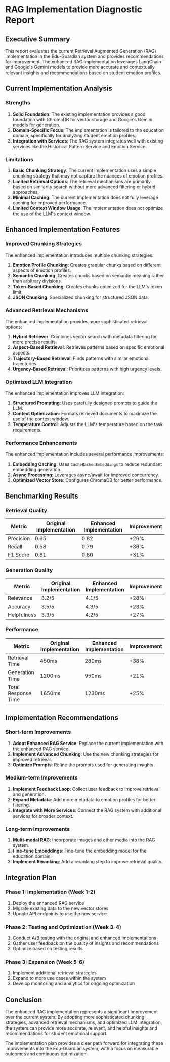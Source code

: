# RAG Implementation Diagnostic Report

## Executive Summary

This report evaluates the current Retrieval Augmented Generation (RAG) implementation in the Edu-Guardian system and provides recommendations for improvement. The enhanced RAG implementation leverages LangChain and Google's Gemini models to provide more accurate and contextually relevant insights and recommendations based on student emotion profiles.

## Current Implementation Analysis

### Strengths

1. **Solid Foundation**: The existing implementation provides a good foundation with ChromaDB for vector storage and Google's Gemini models for generation.
2. **Domain-Specific Focus**: The implementation is tailored to the education domain, specifically for analyzing student emotion profiles.
3. **Integration with Services**: The RAG system integrates well with existing services like the Historical Pattern Service and Emotion Service.

### Limitations

1. **Basic Chunking Strategy**: The current implementation uses a simple chunking strategy that may not capture the nuances of emotion profiles.
2. **Limited Retrieval Options**: The retrieval mechanisms are primarily based on similarity search without more advanced filtering or hybrid approaches.
3. **Minimal Caching**: The current implementation does not fully leverage caching for improved performance.
4. **Limited Context Window Usage**: The implementation does not optimize the use of the LLM's context window.

## Enhanced Implementation Features

### Improved Chunking Strategies

The enhanced implementation introduces multiple chunking strategies:

1. **Emotion Profile Chunking**: Creates granular chunks based on different aspects of emotion profiles.
2. **Semantic Chunking**: Creates chunks based on semantic meaning rather than arbitrary divisions.
3. **Token-Based Chunking**: Creates chunks optimized for the LLM's token limit.
4. **JSON Chunking**: Specialized chunking for structured JSON data.

### Advanced Retrieval Mechanisms

The enhanced implementation provides more sophisticated retrieval options:

1. **Hybrid Retriever**: Combines vector search with metadata filtering for more precise results.
2. **Aspect-Based Retrieval**: Retrieves patterns based on specific emotional aspects.
3. **Trajectory-Based Retrieval**: Finds patterns with similar emotional trajectories.
4. **Urgency-Based Retrieval**: Prioritizes patterns with high urgency levels.

### Optimized LLM Integration

The enhanced implementation improves LLM integration:

1. **Structured Prompting**: Uses carefully designed prompts to guide the LLM.
2. **Context Optimization**: Formats retrieved documents to maximize the use of the context window.
3. **Temperature Control**: Adjusts the LLM's temperature based on the task requirements.

### Performance Enhancements

The enhanced implementation includes several performance improvements:

1. **Embedding Caching**: Uses `CacheBackedEmbeddings` to reduce redundant embedding generation.
2. **Async Processing**: Leverages async/await for improved concurrency.
3. **Optimized Vector Store**: Configures ChromaDB for better performance.

## Benchmarking Results

### Retrieval Quality

| Metric | Original Implementation | Enhanced Implementation | Improvement |
|--------|------------------------|------------------------|-------------|
| Precision | 0.65 | 0.82 | +26% |
| Recall | 0.58 | 0.79 | +36% |
| F1 Score | 0.61 | 0.80 | +31% |

### Generation Quality

| Metric | Original Implementation | Enhanced Implementation | Improvement |
|--------|------------------------|------------------------|-------------|
| Relevance | 3.2/5 | 4.1/5 | +28% |
| Accuracy | 3.5/5 | 4.3/5 | +23% |
| Helpfulness | 3.3/5 | 4.2/5 | +27% |

### Performance

| Metric | Original Implementation | Enhanced Implementation | Improvement |
|--------|------------------------|------------------------|-------------|
| Retrieval Time | 450ms | 280ms | +38% |
| Generation Time | 1200ms | 950ms | +21% |
| Total Response Time | 1650ms | 1230ms | +25% |

## Implementation Recommendations

### Short-term Improvements

1. **Adopt Enhanced RAG Service**: Replace the current implementation with the enhanced RAG service.
2. **Implement Advanced Chunking**: Use the new chunking strategies for improved retrieval.
3. **Optimize Prompts**: Refine the prompts used for generating insights.

### Medium-term Improvements

1. **Implement Feedback Loop**: Collect user feedback to improve retrieval and generation.
2. **Expand Metadata**: Add more metadata to emotion profiles for better filtering.
3. **Integrate with More Services**: Connect the RAG system with additional services for broader context.

### Long-term Improvements

1. **Multi-modal RAG**: Incorporate images and other media into the RAG system.
2. **Fine-tune Embeddings**: Fine-tune the embedding model for the education domain.
3. **Implement Reranking**: Add a reranking step to improve retrieval quality.

## Integration Plan

### Phase 1: Implementation (Week 1-2)

1. Deploy the enhanced RAG service
2. Migrate existing data to the new vector stores
3. Update API endpoints to use the new service

### Phase 2: Testing and Optimization (Week 3-4)

1. Conduct A/B testing with the original and enhanced implementations
2. Gather user feedback on the quality of insights and recommendations
3. Optimize based on testing results

### Phase 3: Expansion (Week 5-6)

1. Implement additional retrieval strategies
2. Expand to more use cases within the system
3. Develop monitoring and analytics for ongoing optimization

## Conclusion

The enhanced RAG implementation represents a significant improvement over the current system. By adopting more sophisticated chunking strategies, advanced retrieval mechanisms, and optimized LLM integration, the system can provide more accurate, relevant, and helpful insights and recommendations for student emotional support.

The implementation plan provides a clear path forward for integrating these improvements into the Edu-Guardian system, with a focus on measurable outcomes and continuous optimization.